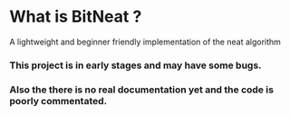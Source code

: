 # What is BitNeat ?
A lightweight and beginner friendly implementation of the neat algorithm

### This project is in early stages and may have some bugs.
### Also the there is no real documentation yet and the code is poorly commentated.
